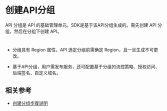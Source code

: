 # 创建API分组

API 分组是 API 的基础管理单元。SDK是基于该API分组生成的。需先创建 API 分组，然后在分组下创建 API。

#

 - 分组具有 Region 属性，API 选定分组前需确定 Region，且一旦生成不可更改。

 - 基于API分组，用户需发布服务，还可配置基于分组的流控策略、授权访问、后端签名、自定义域名。




## 相关参考

- [创建分组步骤说明](../Operation-Guide/Create-APIGroup/Create-APIGroup.md)
          



